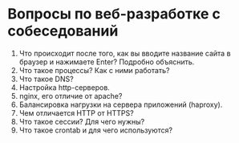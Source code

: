 # Вопросы по веб-разработке с собеседований

1. Что происходит после того, как вы вводите название сайта в браузер и нажимаете Enter? Подробно объяснить.
1. Что такое процессы? Как с ними работать?
1. Что такое DNS?
1. Настройка http-серверов.
2. nginx, его отличие от apache?
3. Балансировка нагрузки на сервера приложений (haproxy).
4. Чем отличается HTTP от HTTPS?
1. Что такое сессии? Для чего нужны?
1. Что такое crontab и для чего используются?
